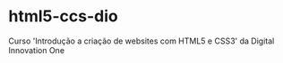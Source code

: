 # html5-ccs-dio
Curso 'Introdução a criação de websites com HTML5 e CSS3' da Digital Innovation One
